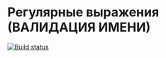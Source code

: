 # Регулярные выражения (ВАЛИДАЦИЯ ИМЕНИ)

[![Build status](https://ci.appveyor.com/api/projects/status/21eak2byn64esc54?svg=true)](https://ci.appveyor.com/project/bugagi67/ajs-regular-expressions)